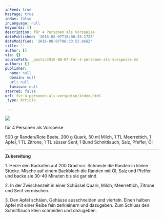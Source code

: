 ```yaml
---
inFeed: true
hasPage: true
inNav: false
inLanguage: null
keywords: []
description: für 4 Personen als Vorspeise
datePublished: '2016-08-07T18:00:35.172Z'
dateModified: '2016-08-07T06:33:53.866Z'
title: ''
author: []
via: {}
sourcePath: _posts/2016-08-07-fur-4-personen-als-vorspeise.md
authors: []
publisher:
  name: null
  domain: null
  url: null
  favicon: null
starred: false
url: fur-4-personen-als-vorspeise/index.html
_type: Article

---
```

![](https://the-grid-user-content.s3-us-west-2.amazonaws.com/8d7ba009-79ec-4498-8f77-e59782180605.jpg)

für 4 Personen als Vorspeise

500 gr Randen/Rote Beete, 200 g Quark, 50 ml Milch, 1 TL Meerrettich, 1 Apfel, 1 TL Zitrone, 1 TL süsser Senf, 1 Bund Schnittlauch, Salz, Pfeffer, Öl

****

**Zubereitung**

1\. Heize den Backofen auf 200 Grad vor. Schneide die Randen in kleine Stücke. Mische auf einem Backblech die Randen mit Öl, Salz und Pfeffer und backe sie 30-40 Minuten bis sie gar sind.

2\. In der Zwischenzeit in einer Schüssel Quark, Milch, Meerrettich, Zitrone und Senf vermischen. 

3\. Den Apfel schälen, Gehäuse ausschneiden und vierteln. Einen halben Apfel mit einer Reibe fein zerkleinern und dazugeben. Zum Schluss den Schnittlauch klein schneiden und dazugeben.